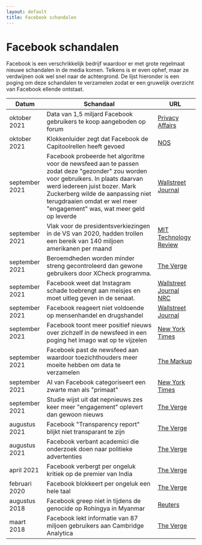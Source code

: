 ```yaml
---
layout: default
title: Facebook schandalen
---
```


# Facebook schandalen

Facebook is een verschrikkelijk bedrijf waardoor er met grote regelmaat nieuwe schandalen in de media komen. Telkens is er even ophef, maar ze verdwijnen ook wel snel naar de achtergrond. De lijst hieronder is een poging om deze schandalen te verzamelen zodat er een gruwelijk overzicht van Facebook ellende ontstaat.

|Datum|Schandaal|URL|
|-----|---------|---|
|oktober 2021|Data van 1,5 miljard Facebook gebruikers te koop aangeboden op forum|[Privacy Affairs](https://www.privacyaffairs.com/facebook-data-sold-on-hacker-forum/)|
|oktober 2021|Klokkenluider zegt dat Facebook de Capitoolrellen heeft gevoed|[NOS](https://nos.nl/artikel/2400301-klokkenluider-zegt-dat-facebook-capitoolrellen-heeft-gevoed)|
|september 2021|Facebook probeerde het algoritme voor de newsfeed aan te passen zodat deze "gezonder" zou worden voor gebruikers. In plaats daarvan werd iedereen juist bozer. Mark Zuckerberg wilde de aanpassing niet terugdraaien omdat er wel meer "engagement" was, wat meer geld op leverde|[Wallstreet Journal](https://www.wsj.com/articles/facebook-algorithm-change-zuckerberg-11631654215)|
|september 2021|Vlak voor de presidentsverkiezingen in de VS van 2020, hadden trollen een bereik van 140 miljoen amerikanen per maand|[MIT Technology Review](https://www.technologyreview.com/2021/09/16/1035851/facebook-troll-farms-report-us-2020-election/)|
|september 2021|Beroemdheden worden minder streng gecontroleerd dan gewone gebruikers door XCheck programma.|[The Verge](https://www.theverge.com/2021/9/13/22671565/facebook-xcheck-moderation-system-high-profile-exemptions)|
|september 2021|Facebook weet dat Instagram schade toebrengt aan meisjes en moet uitleg geven in de senaat.|[Wallstreet Journal](https://www.wsj.com/articles/facebook-knows-instagram-is-toxic-for-teen-girls-company-documents-show-11631620739?mod=article_inline) [NRC](https://www.nrc.nl/nieuws/2021/09/29/facebook-naar-amerikaanse-senaat-vanwege-giftig-effect-op-welzijn-kinderen-a4060117)|
|september 2021|Facebook reageert niet voldoende op mensenhandel en drugshandel|[Wallstreet Journal](https://www.wsj.com/articles/facebook-drug-cartels-human-traffickers-response-is-weak-documents-11631812953?mod=article_inline)|
|september 2021|Facebook toont meer positief nieuws over zichzelf in de newsfeed in een poging het imago wat op te vijzelen|[New York Times](https://www.nytimes.com/2021/09/21/technology/zuckerberg-facebook-project-amplify.html)|
|september 2021|Faceboek past de newsfeed aan waardoor toezichthouders meer moeite hebben om data te verzamelen|[The Markup](https://themarkup.org/citizen-browser/2021/09/21/facebook-rolls-out-news-feed-change-that-blocks-watchdogs-from-gathering-data)|
|september 2021|AI van Facebook categoriseert een zwarte man als "primaat"|[New York Times](https://www.nytimes.com/2021/09/03/technology/facebook-ai-race-primates.html)|
|september 2021|Studie wijst uit dat nepnieuws zes keer meer "engagement" oplevert dan gewoon nieuws|[The Verge](https://www.theverge.com/2021/9/3/22656036/nyu-researchers-study-facebook-misinformation-engagement-election)|
|augustus 2021|Facebook "Transparency report" blijkt niet transparant te zijn|[The Verge](https://www.theverge.com/2021/8/22/22636508/facebook-releases-shelved-content-transparency-report-content-coronavirus)|
|augustus 2021|Facebook verbant academici die onderzoek doen naar politieke advertenties|[The Verge](https://www.theverge.com/2021/8/4/22609020/facebook-bans-academic-researchers-ad-transparency-misinformation-nyu-ad-observatory-plug-in)|
|april 2021|Facebook verbergt per ongeluk kritiek op de premier van India|[The Verge](https://www.theverge.com/2021/4/28/22408334/facebook-hides-modi-resign-posts-restore-investigation)|
|februari 2020|Facebook blokkeert per ongeluk een hele taal|[The Verge](https://www.theverge.com/2020/2/11/21132042/facebook-users-myanmar-blackout-jinghpaw-language-censorship-kachin)
|augustus 2018|Facebook greep niet in tijdens de genocide op Rohingya in Myanmar|[Reuters](https://www.reuters.com/investigates/special-report/myanmar-facebook-hate/)|
|maart 2018|Facebook lekt informatie van 87 miljoen gebruikers aan Cambridge Analytica|[The Verge](https://www.theverge.com/2018/4/10/17165130/facebook-cambridge-analytica-scandal)
